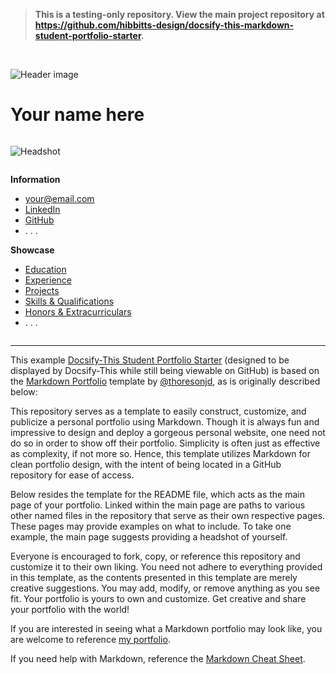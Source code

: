 > **This is a testing-only repository. View the main project repository at https://github.com/hibbitts-design/docsify-this-markdown-student-portfolio-starter.**

<br />

![Header image](https://picsum.photos/1280/400?blur=3 ':class=header-image-full-width :no-zoom')

# Your name here

<div class="row reverse-columns">
<div class="column">

![Headshot](images/photo.jpg)

</div>
<div class="column">

**Information**  

- your@email.com
- [LinkedIn](https://www.linkedin.com)
- [GitHub](https://github.com)
- . . .

**Showcase**

- [Education](education.md)
- [Experience](experience.md)
- [Projects](projects.md)
- [Skills & Qualifications](qualifications.md)
- [Honors & Extracurriculars](extracurriculars.md)
- . . .

</div>
</div>

<!-- This line and everything below it can be deleted -->

---

This example [Docsify-This Student Portfolio Starter](https://github.com/paulhibbitts/docsify-this-markdown-student-portfolio-starter) (designed to be displayed by Docsify-This while still being viewable on GitHub) is based on the [Markdown Portfolio](https://github.com/thoresonjd/markdown-portfolio-template) template by [@thoresonjd](https://github.com/thoresonjd), as is originally described below:

This repository serves as a template to easily construct, customize, and publicize a personal portfolio using Markdown. Though it is always fun and impressive to design and deploy a gorgeous personal website, one need not do so in order to show off their portfolio. Simplicity is often just as effective as complexity, if not more so. Hence, this template utilizes Markdown for clean portfolio design, with the intent of being located in a GitHub repository for ease of access.

Below resides the template for the README file, which acts as the main page of your portfolio. Linked within the main page are paths to various other named files in the repository that serve as their own respective pages. These pages may provide examples on what to include. To take one example, the main page suggests providing a headshot of yourself.

Everyone is encouraged to fork, copy, or reference this repository and customize it to their own liking. You need not adhere to everything provided in this template, as the contents presented in this template are merely creative suggestions. You may add, modify, or remove anything as you see fit. Your portfolio is yours to own and customize. Get creative and share your portfolio with the world! 

If you are interested in seeing what a Markdown portfolio may look like, you are welcome to reference [my portfolio](https://github.com/thoresonjd/markdown-portfolio).

If you need help with Markdown, reference the [Markdown Cheat Sheet](https://www.markdownguide.org/cheat-sheet).

<div style='display: none'>

# Docsify-This Markdown Portfolio Starter Template

[![Docsify](https://img.shields.io/npm/v/docsify?label=docsify)](https://docsify.js.org/)
[![MIT license](https://img.shields.io/badge/License-MIT-blue.svg)](https://github.com/hibbitts-design/docsify-open-course-starter-kit/blob/main/LICENSE)
<a href="https://discord.gg/zT8eS8ZG">
    <img src="https://img.shields.io/badge/chat-on%20discord-7289DA.svg" alt="Docsify Discord Chat" />
</a>

> This is a student starter portfolio template for use with [Docsify-This.net](https://docsify-this.net/#/) which is designed to be displayed by Docsify-This while still being viewable on GitHub.

![ Docsify-This Markdown Portfolio Starter Template](https://raw.githubusercontent.com/paulhibbitts/github-repo-images/72eb41a3b346aafded8aacd44a4aede83a4aee1e/docsify-this-markdown-student-portfolio-starter-template-screenshot.png)
_Figure 1. Docsify-This Markdown Portfolio Starter Template. Explore the resulting standalone web site generated by Docsify-This.net at [https://docsify-this.net/?basePath=https://raw.githubusercontent.com/paulhibbitts/docsify-this-markdown-student-portfolio-starter/main&homepage=README.md](https://docsify-this.net/?basePath=https://raw.githubusercontent.com/paulhibbitts/docsify-this-markdown-student-portfolio-starter/main&homepage=README.md)_

How to Use
---

1. Tap **Use this template** in this repository (upper-right green button) and then choose **Create a new repository**

2. Choose the name for your new repository to contain the files and then tap **Create repository**

3. View the **README.md** Markdown file in your newly created repository and copy it's URL

4. Go to https://docsify-this.net and paste the copied URL into the **Markdown File URL** field

5. Select the page options you want (e.g. Font) and tap the **View as Standalone Page** button to view your Markdown file as a web page for sharing or embedding

You can further customize the appearance of your web page by tapping on the **Show More Page Options »** link in the Docsfy-This Web Page Builder.

Docsify-This Examples
---

[Docsify-This Markdown Portfolio Starter Template](https://github.com/hibbitts-design/docsify-this-markdown-student-portfolio-starter), displayed by Docsify-This as a:  
* [Standalone Site](https://docsify-this.net/?basePath=https://raw.githubusercontent.com/hibbitts-design/docsify-this-markdown-student-portfolio-starter/main&homepage=README.md "Docsify-This Markdown Starter Portfolio Template")  
* [Standalone Site with automatic light/dark theme switching](https://docsify-this.net/?basePath=https://raw.githubusercontent.com/hibbitts-design/docsify-this-markdown-student-portfolio-starter/main&homepage=README.md&dark-mode=true "Docsify-This Markdown Starter Portfolio Template")  
* [Standalone Site using the Merriweather font](https://docsify-this.net/?basePath=https://raw.githubusercontent.com/hibbitts-design/docsify-this-markdown-student-portfolio-starter-template/main&homepage=README.md&font-family=Merriweather,Georgia,serif "Docsify-This Markdown Starter Portfolio Template")
* [Standalone Site using the Merriweather font and red links](https://docsify-this.net/?basePath=https://raw.githubusercontent.com/hibbitts-design/docsify-this-markdown-student-portfolio-starter/main&homepage=README.md&font-family=Merriweather,Georgia,serif&link-color=cc0000#/ "Docsify-This Markdown Starter Portfolio Template")
* [Standalone Site with zoomable images](https://docsify-this.net/?basePath=https://raw.githubusercontent.com/hibbitts-design/docsify-this-markdown-student-portfolio-starter/main&homepage=README.md&zoom-images=true "Docsify-This Markdown Starter Portfolio Template")
* [Standalone Site with 'Edit this Page' links](https://docsify-this.net/?basePath=https://raw.githubusercontent.com/hibbitts-design/docsify-this-markdown-student-portfolio-starter/main&homepage=README.md&edit-link=https://github.com/hibbitts-design/docsify-this-markdown-student-portfolio-starter/blob/main/README.md "Docsify-This Markdown Starter Portfolio Template")  

_Random and included placeholder images courtesy of [Lorem Picsum]( https://picsum.photos/)._

</div>
